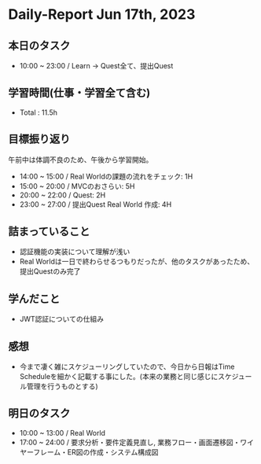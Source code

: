 # Daily-Report Jun 17th, 2023

## 本日のタスク
- 10:00 ~ 23:00 / Learn
-> Quest全て、提出Quest

## 学習時間(仕事・学習全て含む)
- Total : 11.5h

## 目標振り返り
午前中は体調不良のため、午後から学習開始。
- 14:00 ~ 15:00 / Real Worldの課題の流れをチェック: 1H
- 15:00 ~ 20:00 / MVCのおさらい: 5H
- 20:00 ~ 22:00 / Quest: 2H
- 23:00 ~ 27:00 / 提出Quest Real World 作成: 4H

## 詰まっていること
- 認証機能の実装について理解が浅い
- Real Worldは一日で終わらせるつもりだったが、他のタスクがあったため、提出Questのみ完了

## 学んだこと
- JWT認証についての仕組み

## 感想
- 今まで凄く雑にスケジューリングしていたので、今日から日報はTime Scheduleを細かく記載する事にした。(本来の業務と同じ感じにスケジュール管理を行うものとする)

## 明日のタスク
- 10:00 ~ 13:00 / Real World
- 17:00 ~ 24:00 / 要求分析・要件定義見直し, 業務フロー・画面遷移図・ワイヤーフレーム・ER図の作成・システム構成図